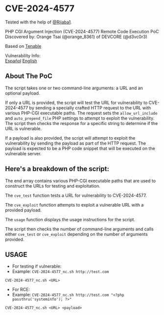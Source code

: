 # CVE-2024-4577

Tested with the help of [@Rijaba1](https://www.twitch.tv/rijaba1).

PHP CGI Argument Injection (CVE-2024-4577) Remote Code Execution PoC
Discovered by: Orange Tsai (@orange_8361) of DEVCORE (@d3vc0r3)

Based on [Tenable](https://www.tenable.com/blog/cve-2024-4577-proof-of-concept-available-for-php-cgi-argument-injection-vulnerability)

Vulnerability Info:  
[Español](https://www.incibe.es/incibe-cert/alerta-temprana/vulnerabilidades/cve-2024-4577)
[English](https://cve.mitre.org/cgi-bin/cvename.cgi?name=2024-4577)

## About The PoC

The script takes one or two command-line arguments: a URL and an optional payload.

If only a URL is provided, the script will test the URL for vulnerability to CVE-2024-4577 by sending a specially crafted HTTP request to the URL with various PHP-CGI executable paths. The request sets the `allow_url_include` and `auto_prepend_file` PHP settings to attempt to exploit the vulnerability. The script then checks the response for a specific string to determine if the URL is vulnerable.

If a payload is also provided, the script will attempt to exploit the vulnerability by sending the payload as part of the HTTP request. The payload is expected to be a PHP code snippet that will be executed on the vulnerable server.

## Here's a breakdown of the script:

The end array contains various PHP-CGI executable paths that are used to construct the URLs for testing and exploitation.

The `cve_test` function tests a URL for vulnerability to CVE-2024-4577.

The `cve_exploit` function attempts to exploit a vulnerable URL with a provided payload.

The `usage` function displays the usage instructions for the script.

The script then checks the number of command-line arguments and calls either `cve_test` or `cve_exploit` depending on the number of arguments provided. 


## USAGE

- For testing if vulnerable: 
- Example: `CVE-2024-4577_nc.sh http://test.com`

```
CVE-2024-4577_nc.sh <URL>
```

- For RCE:
- Example: `CVE-2024-4577_nc.sh http://test.com "<?php passthru('systeminfo'); ?>"`

```
CVE-2024-4577_nc.sh <URL> <payload>
```


